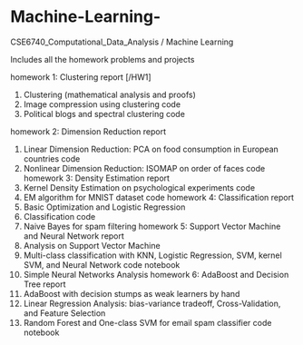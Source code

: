 # Machine-Learning-
CSE6740_Computational_Data_Analysis / Machine Learning 

Includes all the homework problems and projects

homework 1: Clustering report [/HW1]
1. Clustering (mathematical analysis and proofs)
2. Image compression using clustering code
3. Political blogs and spectral clustering code

homework 2: Dimension Reduction report
1. Linear Dimension Reduction: PCA on food consumption in European countries code
2. Nonlinear Dimension Reduction: ISOMAP on order of faces code
homework 3: Density Estimation report
1. Kernel Density Estimation on psychological experiments code
2. EM algorithm for MNIST dataset code
homework 4: Classification report
1. Basic Optimization and Logistic Regression
2. Classification code
3. Naive Bayes for spam filtering
homework 5: Support Vector Machine and Neural Network report
1. Analysis on Support Vector Machine
2. Multi-class classification with KNN, Logistic Regression, SVM, kernel SVM, and Neural Network code notebook
3. Simple Neural Networks Analysis
homework 6: AdaBoost and Decision Tree report
1. AdaBoost with decision stumps as weak learners by hand
2. Linear Regression Analysis: bias-variance tradeoff, Cross-Validation, and Feature Selection
3. Random Forest and One-class SVM for email spam classifier code notebook
